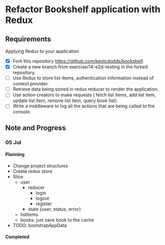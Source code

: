 # Refactor Bookshelf application with Redux

## Requirements

Applying Redux to your application

- [x] Fork this repository https://github.com/kentcdodds/bookshelf.
- [x] Create a new branch from exercise/14-e2d-testing in the forked repository.
- [ ] Use Redux to store list-items, authentication information instead of context
  provider.
- [ ] Retrieve data being stored in redux reducer to render the application.
- [ ] Use action creators to make requests ( fetch list items, add list item, update
  list item, remove list item, query book list).
- [ ] Write a middleware to log all the actions that are being called to the
  console.

## Note and Progress

### 05 Jul

#### Planning
- Change project structures
- Create redux store
- Slice
    - user 
        - reducer
            - login
            - logout
            - register
        - state {user, status, error}
    - listItems
    - books: just save book to the cache
- TODO: bootstrapAppData

#### Completed
